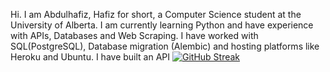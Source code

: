 Hi. I am Abdulhafiz, Hafiz for short, a Computer Science student at the University of Alberta. 
I am currently learning Python and have experience with APIs, Databases and Web Scraping.
I have worked with SQL(PostgreSQL), Database migration (Alembic) and hosting platforms like Heroku and Ubuntu. I have built an API
[![GitHub Streak](https://github-readme-streak-stats.herokuapp.com?user=haaffiiizzz)](https://git.io/streak-stats)
